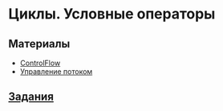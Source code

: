 # Циклы. Условные операторы

## Материалы
- [ControlFlow](https://docs.swift.org/swift-book/LanguageGuide/ControlFlow.html#ID121)
- [Управление потоком](https://swiftbook.ru/content/languageguide/control-flow/)

## [Задания](./1.4_ControlFlow_excercises.md)